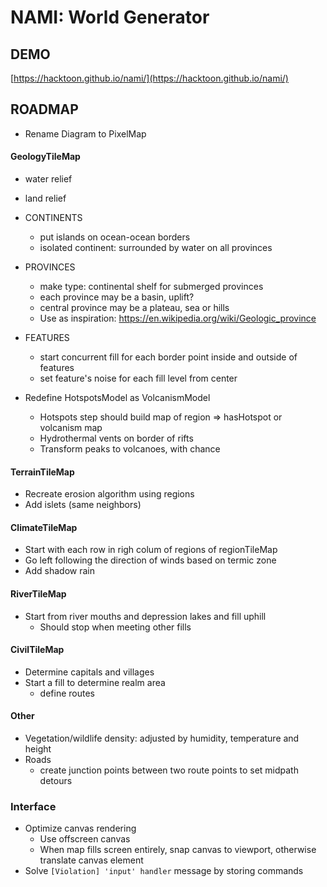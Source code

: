# NAMI: World Generator

## DEMO

[https://hacktoon.github.io/nami/](https://hacktoon.github.io/nami/)


## ROADMAP
- Rename Diagram to PixelMap

#### GeologyTileMap
- water relief
- land relief
- CONTINENTS
  - put islands on ocean-ocean borders
  - isolated continent: surrounded by water on all provinces

- PROVINCES
  - make type: continental shelf for submerged provinces
  - each province may be a basin, uplift?
  - central province may be a plateau, sea or hills
  - Use as inspiration: https://en.wikipedia.org/wiki/Geologic_province

- FEATURES
  - start concurrent fill for each border point inside and outside of features
  - set feature's noise for each fill level from center

- Redefine HotspotsModel as VolcanismModel
  - Hotspots step should build map of region => hasHotspot or volcanism map
  - Hydrothermal vents on border of rifts
  - Transform peaks to volcanoes, with chance

#### TerrainTileMap
- Recreate erosion algorithm using regions
- Add islets (same neighbors)

#### ClimateTileMap
- Start with each row in righ colum of regions of regionTileMap
- Go left following the direction of winds based on termic zone
- Add shadow rain

#### RiverTileMap
- Start from river mouths and depression lakes and fill uphill
  - Should stop when meeting other fills

#### CivilTileMap
- Determine capitals and villages
- Start a fill to determine realm area
  - define routes

#### Other
- Vegetation/wildlife density: adjusted by humidity, temperature and height
- Roads
  - create junction points between two route points to set midpath detours

### Interface
- Optimize canvas rendering
  - Use offscreen canvas
  - When map fills screen entirely, snap canvas to viewport,
    otherwise translate canvas element
- Solve `[Violation] 'input' handler` message by storing commands